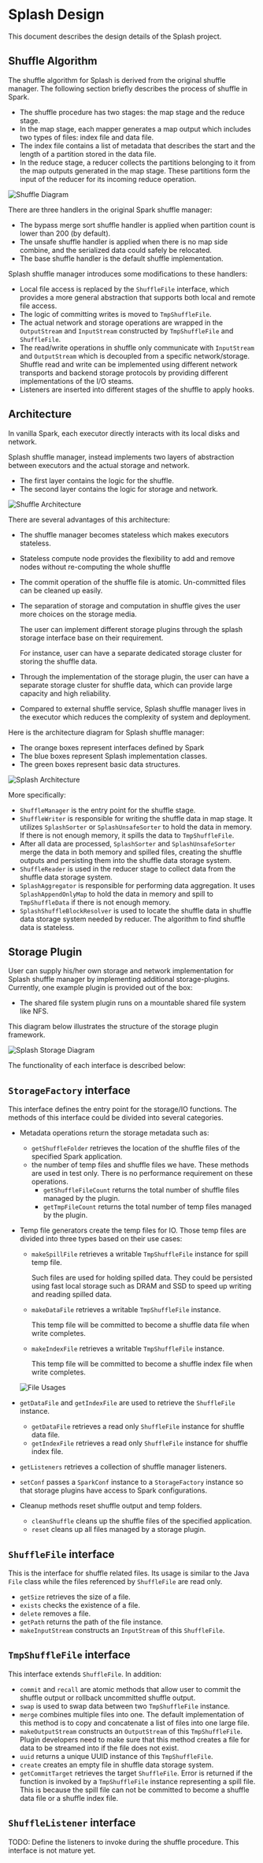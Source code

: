 # Splash Design

This document describes the design details of the Splash project.

## Shuffle Algorithm
The shuffle algorithm for Splash is derived from the original shuffle 
manager.  The following section briefly describes the process of shuffle in Spark.

* The shuffle procedure has two stages: the map stage and the reduce stage.
* In the map stage, each mapper generates a map output which includes two types 
  of files: index file and data file.
* The index file contains a list of metadata that describes the start and the 
  length of a partition stored in the data file.
* In the reduce stage, a reducer collects the partitions belonging to it from 
  the map outputs generated in the map stage.  These partitions form the input 
  of the reducer for its incoming reduce operation.

![Shuffle Diagram](shuffle_diagram.png)

There are three handlers in the original Spark shuffle manager:
* The bypass merge sort shuffle handler is applied when partition count is lower 
  than 200 (by default).
* The unsafe shuffle handler is applied when there is no map side combine, and the 
  serialized data could safely be relocated.
* The base shuffle handler is the default shuffle implementation.

Splash shuffle manager introduces some modifications to these handlers:

* Local file access is replaced by the `ShuffleFile` interface, which provides 
  a more general abstraction that supports both local and remote file access.
* The logic of committing writes is moved to `TmpShuffleFile`.
* The actual network and storage operations are wrapped in the `OutputStream` 
  and `InputStream` constructed by `TmpShuffleFile` and `ShuffleFile`.
* The read/write operations in shuffle only communicate with `InputStream` and 
  `OutputStream` which is decoupled from a specific network/storage.  Shuffle 
  read and write can be implemented using different network transports and 
  backend storage protocols by providing different implementations of the I/O steams.
* Listeners are inserted into different stages of the shuffle to apply hooks.

## Architecture

In vanilla Spark, each executor directly interacts with its local disks and 
network.  

Splash shuffle manager, instead implements two layers of abstraction between 
executors and the actual storage and network.
* The first layer contains the logic for the shuffle.
* The second layer contains the logic for storage and network.

![Shuffle Architecture](shuffle_architecture.png)

There are several advantages of this architecture:
* The shuffle manager becomes stateless which makes executors stateless.
* Stateless compute node provides the flexibility to add and remove nodes without 
  re-computing the whole shuffle
* The commit operation of the shuffle file is atomic.  Un-committed files can 
  be cleaned up easily.
* The separation of storage and computation in shuffle gives the user more 
  choices on the storage media. 

  The user can implement different storage plugins through the splash storage 
  interface base on their requirement.
  
  For instance, user can have a separate dedicated storage cluster for 
  storing the shuffle data.
* Through the implementation of the storage plugin, the user can have a separate 
  storage cluster for shuffle data, which can provide large capacity and high 
  reliability.
* Compared to external shuffle service, Splash shuffle manager lives in the 
  executor which reduces the complexity of system and deployment.

Here is the architecture diagram for Splash shuffle manager:
* The orange boxes represent interfaces defined by Spark
* The blue boxes represent Splash implementation classes.
* The green boxes represent basic data structures.

![Splash Architecture](splash_architecture.png)

More specifically:
* `ShuffleManager` is the entry point for the shuffle stage.
* `ShuffleWriter` is responsible for writing the shuffle data in map stage.  It 
  utilizes `SplashSorter` or `SplashUnsafeSorter` to hold the data in memory.  
  If there is not enough memory, it spills the data to `TmpShuffleFile`.
*  After all data are processed, `SplashSorter` and `SplashUnsafeSorter` merge
  the data in both memory and spilled files, creating the shuffle outputs and 
  persisting them into the shuffle data storage system.
* `ShuffleReader` is used in the reducer stage to collect data from the shuffle
  data storage system.
* `SplashAggregator` is responsible for performing data aggregation.  It uses 
  `SplashAppendOnlyMap` to hold the data in memory and spill to `TmpShuffleData` 
  if there is not enough memory.
* `SplashShuffleBlockResolver` is used to locate the shuffle data in shuffle data
  storage system needed by reducer.  The algorithm to find shuffle data is 
  stateless.

## Storage Plugin

User can supply his/her own storage and network implementation for Splash 
shuffle manager by implementing additional storage-plugins.  Currently, one 
example plugin is provided out of the box:
* The shared file system plugin runs on a mountable shared file system like NFS.

This diagram below illustrates the structure of the storage plugin framework.

![Splash Storage Diagram](splash_storage_diagram.png)

The functionality of each interface is described below:

## `StorageFactory` interface

This interface defines the entry point for the storage/IO functions.  The 
methods of this interface could be divided into several categories.

* Metadata operations return the storage metadata such as:
  * `getShuffleFolder` retrieves the location of the shuffle files of the 
    specified Spark application.   
  * the number of temp files and shuffle files we have.
    These methods are used in test only.  There is no performance requirement 
    on these operations.
    * `getShuffleFileCount` returns the total number of shuffle files managed 
      by the plugin.
    * `getTmpFileCount` returns the total number of temp files managed by the 
      plugin.
* Temp file generators create the temp files for IO.  Those temp files are
  divided into three types based on their use cases:
  * `makeSpillFile` retrieves a writable `TmpShuffleFile` instance for spill 
    temp file.

    Such files are used for holding spilled data.  They could be persisted using 
    fast local storage such as DRAM and SSD to speed up writing and reading 
    spilled data.
  * `makeDataFile` retrieves a writable `TmpShuffleFile` instance.

    This temp file will be committed to become a shuffle data file when write 
    completes.
  * `makeIndexFile` retrieves a writable `TmpShuffleFile` instance.

    This temp file will be committed to become a shuffle index file when write 
    completes.
  
  ![File Usages](file_usages.png)
  
* `getDataFile` and `getIndexFile` are used to retrieve the `ShuffleFile` instance.
  * `getDataFile` retrieves a read only `ShuffleFile` instance for shuffle data 
    file.
  * `getIndexFile` retrieves a read only `ShuffleFile` instance for shuffle 
    index file.
* `getListeners` retrieves a collection of shuffle manager listeners.
* `setConf` passes a `SparkConf` instance to a `StorageFactory` instance so that
  storage plugins have access to Spark configurations.
* Cleanup methods reset shuffle output and temp folders.
  * `cleanShuffle` cleans up the shuffle files of the specified application.
  * `reset` cleans up all files managed by a storage plugin.

## `ShuffleFile` interface

This is the interface for shuffle related files.  Its usage is similar to the
Java `File` class while the files referenced by `ShuffleFile` are read only.
* `getSize` retrieves the size of a file.
* `exists` checks the existence of a file.
* `delete` removes a file.
* `getPath` returns the path of the file instance.
* `makeInputStream` constructs an `InputStream` of this `ShuffleFile`.

## `TmpShuffleFile` interface

This interface extends `ShuffleFile`.  In addition:
* `commit` and `recall` are atomic methods that allow user to commit the 
  shuffle output or rollback uncommitted shuffle output.
* `swap` is used to swap data between two `TmpShuffleFile` instance.
* `merge` combines multiple files into one.
  The default implementation of this method is to copy and concatenate a list 
  of files into one large file.
* `makeOutputStream` constructs an `OutputStream` of this `TmpShuffleFile`.
  Plugin developers need to make sure that this method creates a file for data
  to be streamed into if the file does not exist.
* `uuid` returns a unique UUID instance of this `TmpShuffleFile`.
* `create` creates an empty file in shuffle data storage system.
* `getCommitTarget` retrieves the target `ShuffleFile`.  Error is returned if 
  the function is invoked by a `TmpShuffleFile` instance representing a spill 
  file.  This is because the spill file can not be committed to become a shuffle 
  data file or a shuffle index file.

## `ShuffleListener` interface

TODO: Define the listeners to invoke during the shuffle procedure.  This 
interface is not mature yet.
